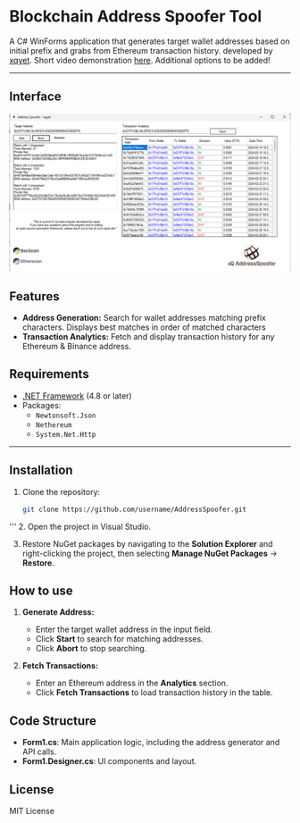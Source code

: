 # Blockchain Address Spoofer Tool

A C# WinForms application that generates target wallet addresses based on initial prefix and grabs from Ethereum transaction history. developed by [xqyet](https://xqyet.dev/).
Short video demonstration [here](https://www.youtube.com/watch?v=XMH2Fj5r8MU&ab_channel=xqyet). Additional options to be added!

---
## Interface

![address_spoofer_GUI](AddressSpoofer/example_gui.png)

## Features

- **Address Generation:** Search for wallet addresses matching prefix characters. Displays best matches in order of matched characters
- **Transaction Analytics:** Fetch and display transaction history for any Ethereum & Binance address.

## Requirements

- [.NET Framework](https://dotnet.microsoft.com/download/dotnet-framework) (4.8 or later)
- Packages:
  - `Newtonsoft.Json`
  - `Nethereum`
  - `System.Net.Http`

---

## Installation

1. Clone the repository:
   ```bash
   git clone https://github.com/username/AddressSpoofer.git
'''
2. Open the project in Visual Studio.

3. Restore NuGet packages by navigating to the **Solution Explorer** and right-clicking the project, then selecting **Manage NuGet Packages** -> **Restore**.

## How to use

1. **Generate Address:**
   - Enter the target wallet address in the input field.
   - Click **Start** to search for matching addresses.
   - Click **Abort** to stop searching. 

2. **Fetch Transactions:**
   - Enter an Ethereum address in the **Analytics** section.
   - Click **Fetch Transactions** to load transaction history in the table.

## Code Structure

- **Form1.cs**: Main application logic, including the address generator and API calls.
- **Form1.Designer.cs**: UI components and layout.

## License

MIT License
